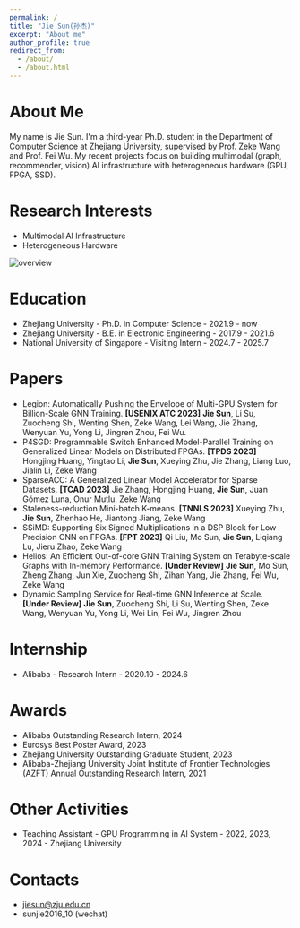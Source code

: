 ```yaml
---
permalink: /
title: "Jie Sun(孙杰)"
excerpt: "About me"
author_profile: true
redirect_from: 
  - /about/
  - /about.html
---
```



About Me
======
My name is Jie Sun. I'm a third-year Ph.D. student in the Department of Computer Science at Zhejiang University, supervised by Prof. Zeke Wang and Prof. Fei Wu. My recent projects focus on building multimodal (graph, recommender, vision) AI infrastructure with heterogeneous hardware (GPU, FPGA, SSD).

Research Interests
======
* Multimodal AI Infrastructure
* Heterogeneous Hardware

![overview](https://github.com/JIESUN233/jiesun233.github.io/assets/109936863/dabf5930-bf7f-4273-bdfa-b417501223fa)


Education
======
* Zhejiang University - Ph.D. in Computer Science - 2021.9 - now
* Zhejiang University - B.E. in Electronic Engineering - 2017.9 - 2021.6
* National University of Singapore - Visiting Intern - 2024.7 - 2025.7
  
Papers
======
* Legion: Automatically Pushing the Envelope of Multi-GPU System for Billion-Scale GNN Training. **[USENIX ATC 2023]** **Jie Sun**, Li Su, Zuocheng Shi, Wenting Shen, Zeke Wang, Lei Wang, Jie Zhang, Wenyuan Yu, Yong Li, Jingren Zhou, Fei Wu. 
* P4SGD: Programmable Switch Enhanced Model-Parallel Training on Generalized Linear Models on Distributed FPGAs. **[TPDS 2023]** Hongjing Huang, Yingtao Li, **Jie Sun**, Xueying Zhu, Jie Zhang, Liang Luo, Jialin Li, Zeke Wang
* SparseACC: A Generalized Linear Model Accelerator for Sparse Datasets. **[TCAD 2023]** Jie Zhang, Hongjing Huang, **Jie Sun**, Juan Gómez Luna, Onur Mutlu, Zeke Wang
* Staleness-reduction Mini-batch K-means. **[TNNLS 2023]** Xueying Zhu, **Jie Sun**, Zhenhao He, Jiantong Jiang, Zeke Wang
* SSiMD: Supporting Six Signed Multiplications in a DSP Block for Low-Precision CNN on FPGAs. **[FPT 2023]** Qi Liu, Mo Sun, **Jie Sun**, Liqiang Lu, Jieru Zhao, Zeke Wang
* Helios: An Efficient Out-of-core GNN Training System on Terabyte-scale Graphs with In-memory Performance. **[Under Review]** **Jie Sun**, Mo Sun, Zheng Zhang, Jun Xie, Zuocheng Shi, Zihan Yang, Jie Zhang, Fei Wu, Zeke Wang
* Dynamic Sampling Service for Real-time GNN Inference at Scale. **[Under Review]** **Jie Sun**, Zuocheng Shi, Li Su, Wenting Shen, Zeke Wang, Wenyuan Yu, Yong Li, Wei Lin, Fei Wu, Jingren Zhou

Internship
======
* Alibaba - Research Intern - 2020.10 - 2024.6

Awards
======
* Alibaba Outstanding Research Intern, 2024
* Eurosys Best Poster Award, 2023
* Zhejiang University Outstanding Graduate Student, 2023
* Alibaba-Zhejiang University Joint Institute of Frontier Technologies (AZFT) Annual Outstanding Research Intern, 2021

Other Activities
======
* Teaching Assistant - GPU Programming in AI System - 2022, 2023, 2024 - Zhejiang University

Contacts
======
* jiesun@zju.edu.cn
* sunjie2016_10 (wechat)
